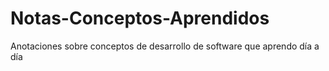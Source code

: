 # Notas-Conceptos-Aprendidos
Anotaciones sobre conceptos de desarrollo de software que aprendo día a día
